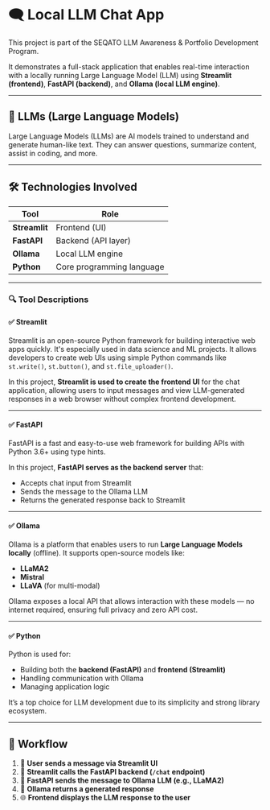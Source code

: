 # 🗨️ Local LLM Chat App

This project is part of the SEQATO LLM Awareness & Portfolio Development Program.

It demonstrates a full-stack application that enables real-time interaction with a locally running Large Language Model (LLM) using **Streamlit (frontend)**, **FastAPI (backend)**, and **Ollama (local LLM engine)**.

---

## 🧠 LLMs (Large Language Models)

Large Language Models (LLMs) are AI models trained to understand and generate human-like text. They can answer questions, summarize content, assist in coding, and more.

---

## 🛠️ Technologies Involved

| Tool         | Role                    |
|--------------|--------------------------|
| **Streamlit** | Frontend (UI)            |
| **FastAPI**   | Backend (API layer)      |
| **Ollama**    | Local LLM engine         |
| **Python**    | Core programming language|

---

### 🔍 Tool Descriptions

#### ✅ Streamlit
Streamlit is an open-source Python framework for building interactive web apps quickly. It's especially used in data science and ML projects. It allows developers to create web UIs using simple Python commands like `st.write()`, `st.button()`, and `st.file_uploader()`.

In this project, **Streamlit is used to create the frontend UI** for the chat application, allowing users to input messages and view LLM-generated responses in a web browser without complex frontend development.

---

#### ✅ FastAPI
FastAPI is a fast and easy-to-use web framework for building APIs with Python 3.6+ using type hints.

In this project, **FastAPI serves as the backend server** that:
- Accepts chat input from Streamlit
- Sends the message to the Ollama LLM
- Returns the generated response back to Streamlit

---

#### ✅ Ollama
Ollama is a platform that enables users to run **Large Language Models locally** (offline). It supports open-source models like:
- **LLaMA2**
- **Mistral**
- **LLaVA** (for multi-modal)

Ollama exposes a local API that allows interaction with these models — no internet required, ensuring full privacy and zero API cost.

---

#### ✅ Python
Python is used for:
- Building both the **backend (FastAPI)** and **frontend (Streamlit)**
- Handling communication with Ollama
- Managing application logic

It’s a top choice for LLM development due to its simplicity and strong library ecosystem.

---

## 🔄 Workflow

1. 💬 **User sends a message via Streamlit UI**
2. 🚀 **Streamlit calls the FastAPI backend (`/chat` endpoint)**
3. 🧠 **FastAPI sends the message to Ollama LLM (e.g., LLaMA2)**
4. 🤖 **Ollama returns a generated response**
5. 🌐 **Frontend displays the LLM response to the user**
